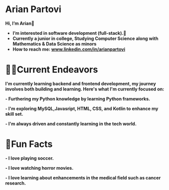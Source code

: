 # Arian Partovi
 <b>Hi, I’m Arian👋<b>
 
- I’m interested in software development (full-stack).👀 
- Currently a junior in college, Studying Computer Science along with Mathematics & Data Science as minors
- How to reach me: www.linkedin.com/in/arianpartovi
  
<h1> <b>👨‍💻Current Endeavors </b></h1>
<p> I'm currently learning backend and frontend development, my journey involves both building and learning. Here's what I'm currently focused on: </p>
<p> - Furthering my Python knowledge by learning Python frameworks. </p>
<p> - I'm exploring MySQL,Javasript, HTML, CSS, and Kotlin to enhance my skill set.</p>
<p> - I'm always driven and constantly learning in the tech world. </p>

<h1> <b>🌟Fun Facts</b></h1> 
<p> - I love playing soccer. </p>
<p> - I love watching horror movies. </p>
<p> - I love learning about enhancements in the medical field such as cancer research.</p>

<!---
jhevtech/jhevtech is a ✨ special ✨ repository because its `README.md` (this file) appears on your GitHub profile.
You can click the Preview link to take a look at your changes.
--->
